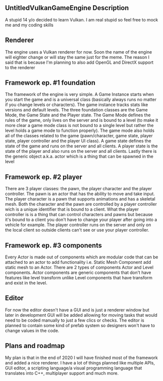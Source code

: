 ## UntitledVulkanGameEngine Description
A stupid 14 y/o decided to learn Vulkan. I am real stupid so feel free to mock me and my coding skills
## Renderer
The engine uses a Vulkan renderer for now. Soon the name of the engine will eighter change or will stay the same just for the meme. The reason I said that is because I'm planning to also add OpenGL and DirectX support to the renderer
## Framework ep. #1 foundation
The framework of the engine is very simple. A Game Instance starts when you start the game and is a universal class (basically always runs no matter if you change levels or characters). The game instance tracks stats like versions and default levels. The three foundation classes are the Game Mode, the Game State and the Player state. The Game Mode defines the rules of the game, only lives on the server and is bound to a level (to make it more clear a game mode class is not bound to a single level but rather the level holds a game mode to function properly). The game mode also holds all of the classes related to the game (pawn/character, game state, player state, player controller and the player UI class). A game state defines the state of the game and runs on the server and all clients. A player state is the state of the player and also runs on the server and all clients. Lastly there is the generic object a.k.a. actor which is a thing that can be spawned in the level
## Framework ep. #2 player
There are 3 player classes: the pawn, the player character and the player controller. The pawn is an actor that has the ability to move and take input. The player character is a pawn that supports animations and has a skeletal mesh. Both the character and the pawn are controlled by a player controller wich is a unique identifier that is bound to a client. What the player controller is is a thing that can control characters and pawns but because it's bound to a client you don't have to change your player after going into a vehicle for example. The player controller runs on the server and only on the local client so outside clients can't see or use your player controller.
## Framework ep. #3 components
Every Actor is made out of components which are modular code that can be attached to an actor to add functionality i.e. Static Mesh Component add static mesh to an Actor. There are 2 types of components Actor and Level components. Actor components are generic components that don't have features like level transform unlike Level components that have transform and exist in the level.
## Editor 
For now the editor doesn't have a GUI and is just a renderer window but later in development GUI will be added allowing for moving tasks that would need to be coded manually to just a few clics or checks. The editor is planned to contain some kind of prefab system so designers won't have to change values in the code.
## Plans and roadmap
My plan is that in the end of 2020 I will have finished most of the framework and added a nice renderer. I have a lot of things planned like multiple APIs, GUI editor, a scripting language/a visual programming language that translates into C++, multiplayer support and much more.
